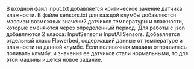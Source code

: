 В входной файл input.txt добавляется критическое зачение датчика влажности.
В файле sensors.txt для каждой клумбы добавляются массивы возможных значений датчиков температуры и влажности, которые сменяются через определенный период.
Для работы с json добавляются 2 класса: InputSensor и InputAllSensors.
Добавляется отдельный класс Flowerbed, содержащий данные от температуре и влажности на данной клумбе.
Если поливочная машина отправилась поливать клумбу, и значения ее датчиков стали нормальными, то для этой машины ищется новое задание.
